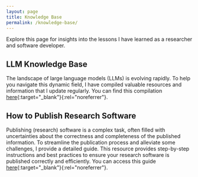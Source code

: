 ```yaml
---
layout: page
title: Knowledge Base
permalink: /knowledge-base/
---
```


Explore this page for insights into the lessons I have learned as a researcher and software developer.

## LLM Knowledge Base

The landscape of large language models (LLMs) is evolving rapidly.
To help you navigate this dynamic field, I have compiled valuable resources and information that I update regularly.
You can find this compilation [here](https://github.com/tim-puhlfuerss/LLM-Knowledge-Base){:target="_blank"}{:rel="noreferrer"}.

## How to Publish Research Software

Publishing (research) software is a complex task, often filled with uncertainties about the correctness and completeness of the published information.
To streamline the publication process and alleviate some challenges, I provide a detailed guide.
This resource provides step-by-step instructions and best practices to ensure your research software is published correctly and efficiently.
You can access this guide [here](https://github.com/tim-puhlfuerss/Publish-Research-Software){:target="_blank"}{:rel="noreferrer"}.
